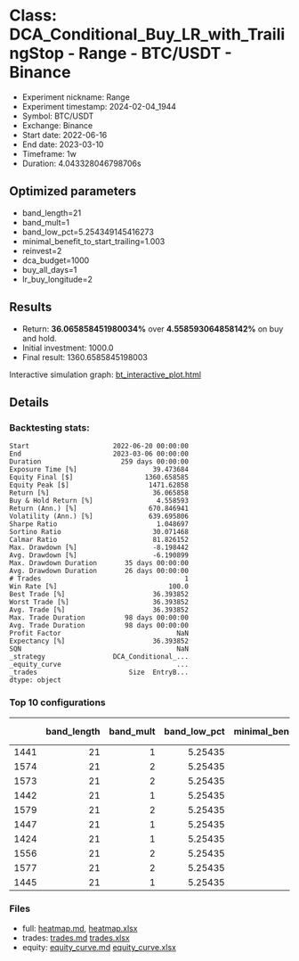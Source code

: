 # Class: DCA_Conditional_Buy_LR_with_TrailingStop - Range - BTC/USDT - Binance

- Experiment nickname: Range 
- Experiment timestamp: 2024-02-04_1944 
- Symbol: BTC/USDT
- Exchange: Binance
- Start date: 2022-06-16
- End date: 2023-03-10
- Timeframe: 1w
- Duration: 4.043328046798706s

## Optimized parameters

- band_length=21
- band_mult=1
- band_low_pct=5.254349145416273
- minimal_benefit_to_start_trailing=1.003
- reinvest=2
- dca_budget=1000
- buy_all_days=1
- lr_buy_longitude=2

## Results

- Return: **36.065858451980034%** over **4.558593064858142%** on buy and hold.
- Initial investment: 1000.0
- Final result: 1360.6585845198003

Interactive simulation graph: [bt_interactive_plot.html](bt_interactive_plot.html)

## Details 
### Backtesting stats:

```
Start                     2022-06-20 00:00:00
End                       2023-03-06 00:00:00
Duration                    259 days 00:00:00
Exposure Time [%]                   39.473684
Equity Final [$]                  1360.658585
Equity Peak [$]                    1471.62858
Return [%]                          36.065858
Buy & Hold Return [%]                4.558593
Return (Ann.) [%]                  670.846941
Volatility (Ann.) [%]              639.695806
Sharpe Ratio                         1.048697
Sortino Ratio                       30.071468
Calmar Ratio                        81.826152
Max. Drawdown [%]                   -8.198442
Avg. Drawdown [%]                   -6.190899
Max. Drawdown Duration       35 days 00:00:00
Avg. Drawdown Duration       26 days 00:00:00
# Trades                                    1
Win Rate [%]                            100.0
Best Trade [%]                      36.393852
Worst Trade [%]                     36.393852
Avg. Trade [%]                      36.393852
Max. Trade Duration          98 days 00:00:00
Avg. Trade Duration          98 days 00:00:00
Profit Factor                             NaN
Expectancy [%]                      36.393852
SQN                                       NaN
_strategy                 DCA_Conditional_...
_equity_curve                             ...
_trades                       Size  EntryB...
dtype: object
```

### Top 10 configurations

|      |   band_length |   band_mult |   band_low_pct |   minimal_benefit_to_start_trailing |   reinvest |   dca_budget |   buy_all_days |   lr_buy_longitude |   Return [%] |
|-----:|--------------:|------------:|---------------:|------------------------------------:|-----------:|-------------:|---------------:|-------------------:|-------------:|
| 1441 |            21 |           1 |        5.25435 |                               1.003 |          2 |         1000 |              1 |                  2 |      36.0659 |
| 1574 |            21 |           2 |        5.25435 |                               1.003 |          2 |         1000 |              1 |                  3 |      36.0659 |
| 1573 |            21 |           2 |        5.25435 |                               1.003 |          2 |         1000 |              1 |                  2 |      36.0659 |
| 1442 |            21 |           1 |        5.25435 |                               1.003 |          2 |         1000 |              1 |                  3 |      36.0659 |
| 1579 |            21 |           2 |        5.25435 |                               1.003 |          2 |         1000 |              1 |                  8 |      34.5341 |
| 1447 |            21 |           1 |        5.25435 |                               1.003 |          2 |         1000 |              1 |                  8 |      34.5341 |
| 1424 |            21 |           1 |        5.25435 |                               1.003 |          2 |          500 |              1 |                  7 |      33.6805 |
| 1556 |            21 |           2 |        5.25435 |                               1.003 |          2 |          500 |              1 |                  7 |      33.6805 |
| 1577 |            21 |           2 |        5.25435 |                               1.003 |          2 |         1000 |              1 |                  6 |      33.5624 |
| 1445 |            21 |           1 |        5.25435 |                               1.003 |          2 |         1000 |              1 |                  6 |      33.5624 |

### Files

- full: [heatmap.md](heatmap_df.md), [heatmap.xlsx](heatmap_df.xlsx) 
- trades: [trades.md](trades.md) [trades.xlsx](trades.xlsx)
- equity: [equity_curve.md](equity_curve.md) [equity_curve.xlsx](equity_curve.xlsx)

